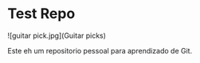 # Test Repo

![guitar pick.jpg](Guitar picks)

Este eh um repositorio pessoal para aprendizado de Git.
